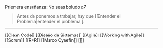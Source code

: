 Priemera enseñanza: No seas boludo *o7*


> Antes de ponernos a trabajar, hay que [[Entender el Problema|entender el problema]].

---
[[Clean Code]]
[[Diseño  de Sistemas]]
[[Agile]]
[[Working with Agile]]
[[Scrum]]
[[R=R]]
[[Marco Cynefin]]
[[]]